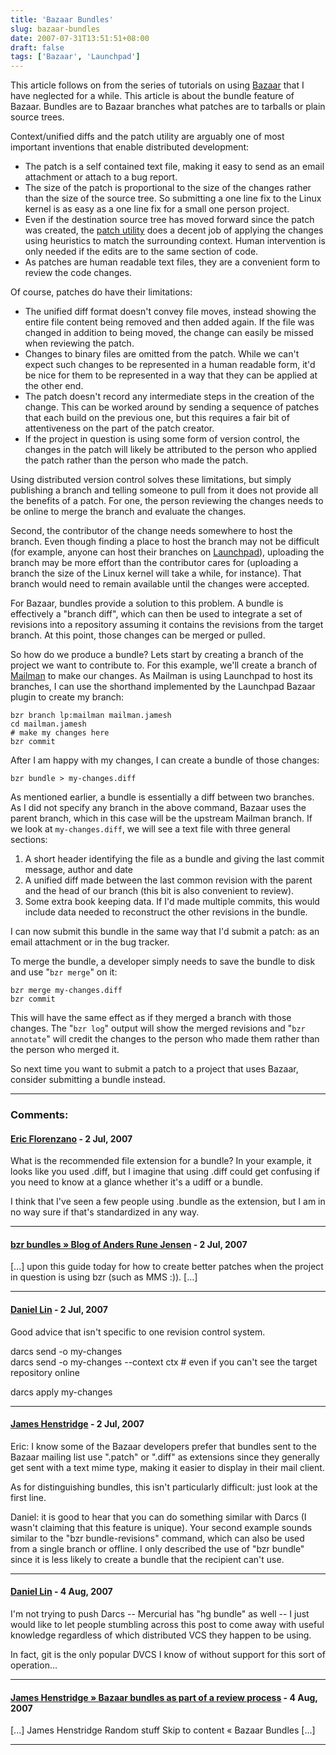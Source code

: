 ```yaml
---
title: 'Bazaar Bundles'
slug: bazaar-bundles
date: 2007-07-31T13:51:51+08:00
draft: false
tags: ['Bazaar', 'Launchpad']
---
```


This article follows on from the series of tutorials on using
[Bazaar](http://bazaar-vcs.org/) that I have neglected for a while. This
article is about the bundle feature of Bazaar. Bundles are to Bazaar
branches what patches are to tarballs or plain source trees.

Context/unified diffs and the patch utility are arguably one of most
important inventions that enable distributed development:

-   The patch is a self contained text file, making it easy to send as
    an email attachment or attach to a bug report.
-   The size of the patch is proportional to the size of the changes
    rather than the size of the source tree. So submitting a one line
    fix to the Linux kernel is as easy as a one line fix for a small one
    person project.
-   Even if the destination source tree has moved forward since the
    patch was created, the [patch
    utility](http://www.gnu.org/software/patch/patch.html) does a decent
    job of applying the changes using heuristics to match the
    surrounding context. Human intervention is only needed if the edits
    are to the same section of code.
-   As patches are human readable text files, they are a convenient form
    to review the code changes.

Of course, patches do have their limitations:

-   The unified diff format doesn\'t convey file moves, instead showing
    the entire file content being removed and then added again. If the
    file was changed in addition to being moved, the change can easily
    be missed when reviewing the patch.
-   Changes to binary files are omitted from the patch. While we can\'t
    expect such changes to be represented in a human readable form,
    it\'d be nice for them to be represented in a way that they can be
    applied at the other end.
-   The patch doesn\'t record any intermediate steps in the creation of
    the change. This can be worked around by sending a sequence of
    patches that each build on the previous one, but this requires a
    fair bit of attentiveness on the part of the patch creator.
-   If the project in question is using some form of version control,
    the changes in the patch will likely be attributed to the person who
    applied the patch rather than the person who made the patch.

Using distributed version control solves these limitations, but simply
publishing a branch and telling someone to pull from it does not provide
all the benefits of a patch. For one, the person reviewing the changes
needs to be online to merge the branch and evaluate the changes.

Second, the contributor of the change needs somewhere to host the
branch. Even though finding a place to host the branch may not be
difficult (for example, anyone can host their branches on
[Launchpad](https://code.launchpad.net/)), uploading the branch may be
more effort than the contributor cares for (uploading a branch the size
of the Linux kernel will take a while, for instance). That branch would
need to remain available until the changes were accepted.

For Bazaar, bundles provide a solution to this problem. A bundle is
effectively a \"branch diff\", which can then be used to integrate a set
of revisions into a repository assuming it contains the revisions from
the target branch. At this point, those changes can be merged or pulled.

So how do we produce a bundle? Lets start by creating a branch of the
project we want to contribute to. For this example, we\'ll create a
branch of [Mailman](http://www.list.org/) to make our changes. As
Mailman is using Launchpad to host its branches, I can use the shorthand
implemented by the Launchpad Bazaar plugin to create my branch:

    bzr branch lp:mailman mailman.jamesh
    cd mailman.jamesh
    # make my changes here
    bzr commit

After I am happy with my changes, I can create a bundle of those
changes:

    bzr bundle > my-changes.diff

As mentioned earlier, a bundle is essentially a diff between two
branches. As I did not specify any branch in the above command, Bazaar
uses the parent branch, which in this case will be the upstream Mailman
branch. If we look at `my-changes.diff`, we will see a text file with
three general sections:

1.  A short header identifying the file as a bundle and giving the last
    commit message, author and date
2.  A unified diff made between the last common revision with the parent
    and the head of our branch (this bit is also convenient to review).
3.  Some extra book keeping data. If I\'d made multiple commits, this
    would include data needed to reconstruct the other revisions in the
    bundle.

I can now submit this bundle in the same way that I\'d submit a patch:
as an email attachment or in the bug tracker.

To merge the bundle, a developer simply needs to save the bundle to disk
and use \"`bzr merge`\" on it:

    bzr merge my-changes.diff
    bzr commit

This will have the same effect as if they merged a branch with those
changes. The \"`bzr log`\" output will show the merged revisions and
\"`bzr annotate`\" will credit the changes to the person who made them
rather than the person who merged it.

So next time you want to submit a patch to a project that uses Bazaar,
consider submitting a bundle instead.

---
### Comments:
#### [Eric Florenzano](http://www.eflorenzano.com) - <time datetime="2007-07-31 15:00:48">2 Jul, 2007</time>

What is the recommended file extension for a bundle? In your example, it
looks like you used .diff, but I imagine that using .diff could get
confusing if you need to know at a glance whether it\'s a udiff or a
bundle.

I think that I\'ve seen a few people using .bundle as the extension, but
I am in no way sure if that\'s standardized in any way.

---
#### [bzr bundles &raquo; Blog of Anders Rune Jensen](http://people.iola.dk/arj/2007/07/31/bzr-bundles/) - <time datetime="2007-07-31 19:16:17">2 Jul, 2007</time>

\[\...\] upon this guide today for how to create better patches when the
project in question is using bzr (such as MMS :)). \[\...\]

---
#### [Daniel Lin](http://ephemient.livejournal.com/) - <time datetime="2007-07-31 21:57:54">2 Jul, 2007</time>

Good advice that isn\'t specific to one revision control system.

darcs send -o my-changes\
darcs send -o my-changes \--context ctx \# even if you can\'t see the
target repository online

darcs apply my-changes

---
#### [James Henstridge](http://blogs.gnome.org/jamesh/) - <time datetime="2007-07-31 23:33:23">2 Jul, 2007</time>

Eric: I know some of the Bazaar developers prefer that bundles sent to
the Bazaar mailing list use \".patch\" or \".diff\" as extensions since
they generally get sent with a text mime type, making it easier to
display in their mail client.

As for distinguishing bundles, this isn\'t particularly difficult: just
look at the first line.

Daniel: it is good to hear that you can do something similar with Darcs
(I wasn\'t claiming that this feature is unique). Your second example
sounds similar to the \"bzr bundle-revisions\" command, which can also
be used from a single branch or offline. I only described the use of
\"bzr bundle\" since it is less likely to create a bundle that the
recipient can\'t use.

---
#### [Daniel Lin](http://ephemient.livejournal.com/) - <time datetime="2007-08-02 03:09:54">4 Aug, 2007</time>

I\'m not trying to push Darcs \-- Mercurial has \"hg bundle\" as well
\-- I just would like to let people stumbling across this post to come
away with useful knowledge regardless of which distributed VCS they
happen to be using.

In fact, git is the only popular DVCS I know of without support for this
sort of operation\...

---
#### [James Henstridge &raquo; Bazaar bundles as part of a review process](http://blogs.gnome.org/jamesh/2007/08/16/bazaar-bundles-as-part-of-a-review-process/) - <time datetime="2007-08-16 13:36:13">4 Aug, 2007</time>

\[\...\] James Henstridge Random stuff Skip to content « Bazaar Bundles
\[\...\]

---
